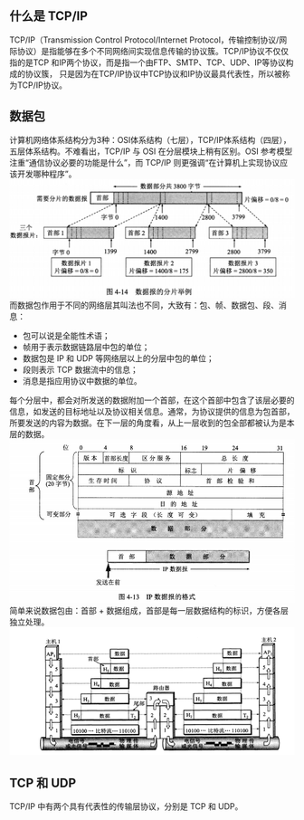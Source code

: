 ## 什么是 TCP/IP
TCP/IP（Transmission Control Protocol/Internet Protocol，传输控制协议/网际协议）是指能够在多个不同网络间实现信息传输的协议簇。TCP/IP协议不仅仅指的是TCP 和IP两个协议，而是指一个由FTP、SMTP、TCP、UDP、IP等协议构成的协议簇， 只是因为在TCP/IP协议中TCP协议和IP协议最具代表性，所以被称为TCP/IP协议。

## 数据包
计算机网络体系结构分为3种：OSI体系结构（七层），TCP/IP体系结构（四层），五层体系结构。不难看出，TCP/IP 与 OSI 在分层模块上稍有区别。OSI 参考模型注重“通信协议必要的功能是什么”，而 TCP/IP 则更强调“在计算机上实现协议应该开发哪种程序”。
![网络体系结构](image-4.png)  
而数据包作用于不同的网络层其叫法也不同，大致有：包、帧、数据包、段、消息：
- 包可以说是全能性术语；
- 帧用于表示数据链路层中包的单位；
- 数据包是 IP 和 UDP 等网络层以上的分层中包的单位；
- 段则表示 TCP 数据流中的信息；
- 消息是指应用协议中数据的单位。

每个分层中，都会对所发送的数据附加一个首部，在这个首部中包含了该层必要的信息，如发送的目标地址以及协议相关信息。通常，为协议提供的信息为包首部，所要发送的内容为数据。在下一层的角度看，从上一层收到的包全部都被认为是本层的数据。
![数据包分层结构](image-3.png)  
简单来说数据包由：首部 + 数据组成，首部是每一层数据结构的标识，方便各层独立处理。
![数据包分层传输流程示意图](image-6.png)

## TCP 和 UDP
TCP/IP 中有两个具有代表性的传输层协议，分别是 TCP 和 UDP。